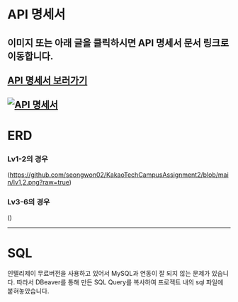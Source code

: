 # **API 명세서**

이미지 또는 아래 글을 클릭하시면 API 명세서 문서 링크로 이동합니다.
</br></br>
[API 명세서 보러가기](https://documenter.getpostman.com/view/44611848/2sB2qai1oE)
</br></br>
[![API 명세서](https://github.com/user-attachments/assets/5d44f8db-7164-4bf0-8853-965e2c597da0)](https://documenter.getpostman.com/view/44611848/2sB2qai1oE)
---
# **ERD**
### Lv1-2의 경우
(https://github.com/seongwon02/KakaoTechCampusAssignment2/blob/main/lv1,2.png?raw=true)
### Lv3-6의 경우
()

---
# **SQL**
인텔리제이 무료버전을 사용하고 있어서 MySQL과 연동이 잘 되지 않는 문제가 있습니다. 
따라서 DBeaver를 통해 만든 SQL Query를 복사하여 프로젝트 내의 sql 파일에 붙혀놓았습니다.
